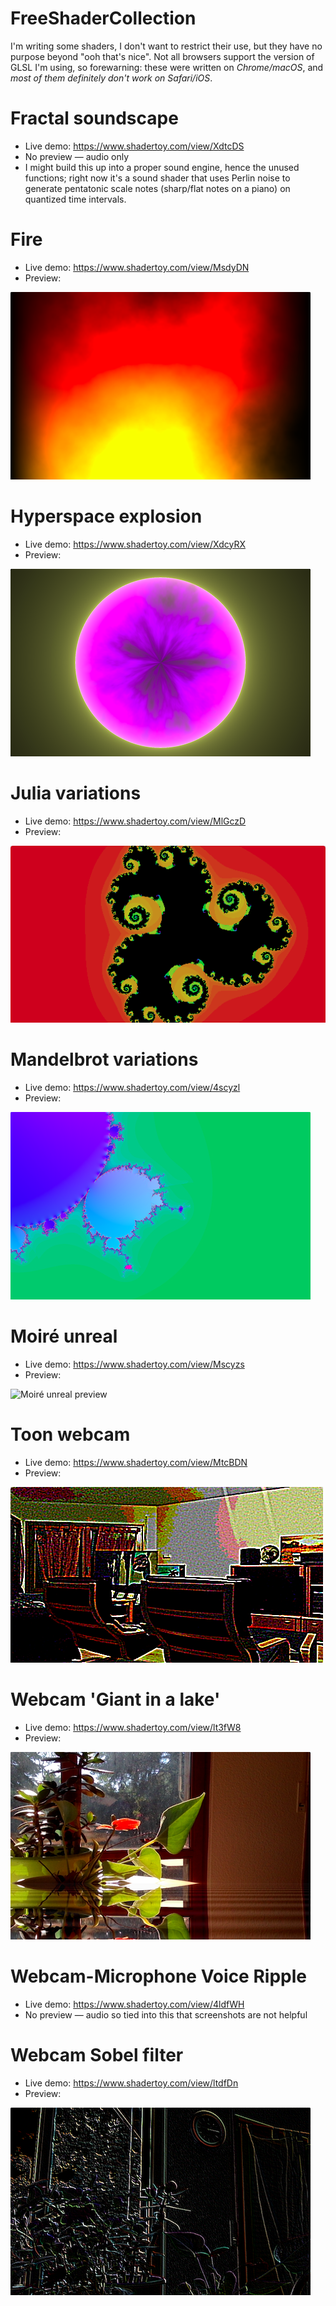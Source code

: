 # FreeShaderCollection
I'm writing some shaders, I don't want to restrict their use, but they have no purpose beyond "ooh that's nice". Not all browsers support the version of GLSL I'm using, so forewarning: these were written on *Chrome/macOS*, and *most of them definitely don't work on Safari/iOS*.

# Fractal soundscape
* Live demo: https://www.shadertoy.com/view/XdtcDS
* No preview — audio only	
* I might build this up into a proper sound engine, hence the unused functions; right now it's a sound shader that uses Perlin noise to generate pentatonic scale notes (sharp/flat notes on a piano) on quantized time intervals.

# Fire
* Live demo: https://www.shadertoy.com/view/MsdyDN
* Preview:

![Fire shader preview](fire.shader.png?raw=true "Fire shader preview")

# Hyperspace explosion
* Live demo: https://www.shadertoy.com/view/XdcyRX
* Preview:

![Hyperspace explosion preview](Hyperspace-explosion.shader.png?raw=true "Hyperspace explosion preview")

# Julia variations
* Live demo: https://www.shadertoy.com/view/MlGczD
* Preview:

![Julia variations preview](Julia-variations.shader.png?raw=true "Julia variations preview")

# Mandelbrot variations
* Live demo: https://www.shadertoy.com/view/4scyzl
* Preview:

![Mandelbrot variations preview](Mandelbrot-variations.shader.png?raw=true "Mandelbrot variations preview")

# Moiré unreal
* Live demo: https://www.shadertoy.com/view/Mscyzs
* Preview:

![Moiré unreal preview](Moiré-unreal.shader.png?raw=true "Moiré unreal preview")

# Toon webcam
* Live demo: https://www.shadertoy.com/view/MtcBDN
* Preview:

![Toon webcam preview](Toon%20webcam.png?raw=true "Toon webcam preview")

# Webcam 'Giant in a lake'
* Live demo: https://www.shadertoy.com/view/lt3fW8
* Preview:

![Webcam 'Giant in a lake' preview](Webcam-Giant-in-a-lake.shader.png?raw=true "Webcam 'Giant in a lake' preview")

# Webcam-Microphone Voice Ripple
* Live demo: https://www.shadertoy.com/view/4ldfWH
* No preview — audio so tied into this that screenshots are not helpful

# Webcam Sobel filter
* Live demo: https://www.shadertoy.com/view/ltdfDn
* Preview:

![Webcam Sobel filter preview](Webcam-sobel-filter.shader.png?raw=true "Webcam Sobel filter preview")

